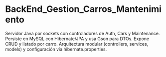# BackEnd_Gestion_Carros_Mantenimiento
Servidor Java por sockets con controladores de Auth, Cars y Maintenance. Persiste en MySQL con Hibernate/JPA y usa Gson para DTOs. Expone CRUD y listado por carro. Arquitectura modular (controllers, services, models) y configuración vía hibernate.properties.

